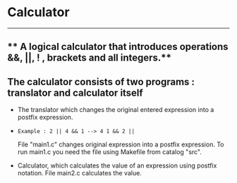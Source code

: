 # Calculator 
***
** A logical calculator that introduces operations &&, ||, ! , brackets and all integers.**
----------
**The calculator consists of two programs : translator and calculator itself**
---
* The translator which changes the original entered expression into a postfix expression.
*     Example : 2 || 4 && 1 --> 4 1 && 2 ||
  File "main1.c" changes original expression into a postfix expression.
  To run main1.c you need the file using Makefile from catalog "src".
  
* Calculator, which calculates the value of an expression using postfix notation.
   File main2.c calculates the value.
  

